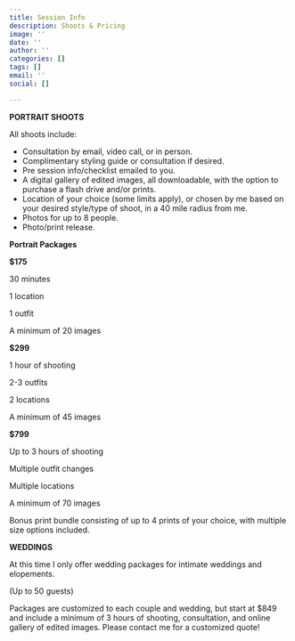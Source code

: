 ```yaml
---
title: Session Info
description: Shoots & Pricing
image: ''
date: ''
author: ''
categories: []
tags: []
email: ''
social: []

---
```

**PORTRAIT SHOOTS**

All shoots include:

* Consultation by email, video call, or in person.
* Complimentary styling guide or consultation if desired.
* Pre session info/checklist emailed to you.
* A digital gallery of edited images, all downloadable, with the option to purchase a flash drive and/or prints.
* Location of your choice (some limits apply), or chosen by me based on your desired style/type of shoot, in a 40 mile radius from me.
* Photos for up to 8 people.
* Photo/print release.




**Portrait Packages**




**$175**

30 minutes

1 location

1 outfit

A minimum of 20 images



**$299**

1 hour of shooting

2-3 outfits

2 locations

A minimum of 45 images



**$799**

Up to 3 hours of shooting

Multiple outfit changes

Multiple locations

A minimum of 70 images

Bonus print bundle consisting of up to 4 prints of your choice, with multiple size options included.







**WEDDINGS**

At this time I only offer wedding packages for intimate weddings and elopements.

(Up to 50 guests)

Packages are customized to each couple and wedding, but start at $849 and include a minimum of 3 hours of shooting, consultation, and online gallery of edited images. Please contact me for a customized quote!